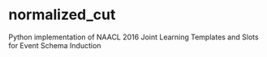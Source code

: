 # normalized_cut
Python implementation of NAACL 2016 Joint Learning Templates and Slots for Event Schema Induction 

